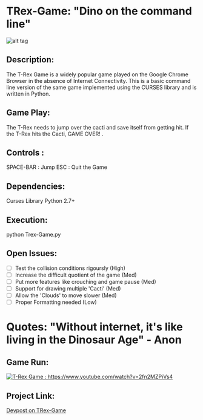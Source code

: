 # TRex-Game: "Dino on the command line"

![alt tag](https://cloud.githubusercontent.com/assets/2814256/15635729/8de218ec-2604-11e6-8ed1-a713414da684.png)

## Description:
The T-Rex Game is a widely popular game played on the Google Chrome Browser in the absence of Internet Connectivity. This is a basic command line version of the same game implemented using the CURSES library and is written in Python.

## Game Play:
The T-Rex needs to jump over the cacti and save itself from getting hit. If the T-Rex hits the Cacti, GAME OVER! .

## Controls :
SPACE-BAR : Jump
ESC : Quit the Game

## Dependencies:
Curses Library
Python 2.7+

## Execution:

python Trex-Game.py

## Open Issues:

-[ ] Test the collision conditions rigoursly (High)
-[ ] Increase the difficult quotient of the game (Med)
-[ ] Put more features like crouching and game pause (Med)
-[ ] Support for drawing multiple 'Cacti' (Med)
-[ ] Allow the 'Clouds' to move slower (Med)
-[ ] Proper Formatting needed (Low)

# Quotes: "Without internet, it's like living in the Dinosaur Age" - Anon

## Game Run:

[![T-Rex Game : https://www.youtube.com/watch?v=2fn2MZPiVs4 ](https://img.youtube.com/vi/2fn2MZPiVs4/0.jpg)](https://www.youtube.com/watch?v=2fn2MZPiVs4)

## Project Link:
[Devpost on TRex-Game](https://devpost.com/software/trex-game)
